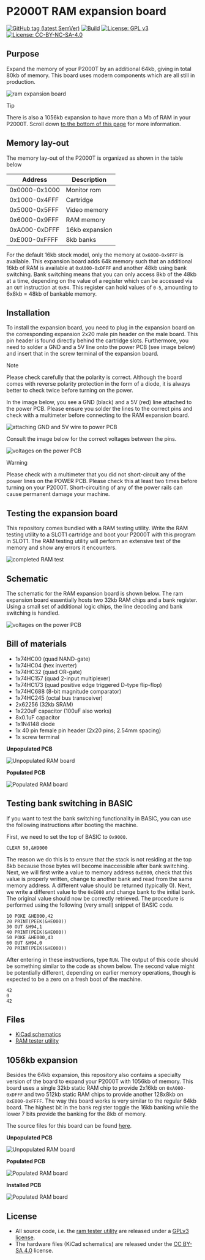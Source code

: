 # P2000T RAM expansion board

[![GitHub tag (latest SemVer)](https://img.shields.io/github/v/tag/ifilot/p2000t-ram-expansion-board?label=version)](https://github.com/ifilot/p2000t-ram-expansion-board/releases/tag/v0.1.1)
[![Build](https://github.com/ifilot/p2000t-ram-expansion-board/actions/workflows/build.yml/badge.svg)](https://github.com/ifilot/p2000t-ram-expansion-board/actions/workflows/build.yml)
[![License: GPL v3](https://img.shields.io/badge/License-GPLv3-blue.svg)](https://www.gnu.org/licenses/gpl-3.0)
[![License: CC-BY-NC-SA-4.0](https://img.shields.io/badge/license-CC--BY--NC--SA--4.0-lightgrey)](https://creativecommons.org/licenses/by-nc-sa/4.0/deed.en)

## Purpose

Expand the memory of your P2000T by an additional 64kb, giving in total 80kb
of memory. This board uses modern components which are all still in production.

![ram expansion board](img/ram_expansion_placement_02.jpg)

> [!TIP]
> There is also a 1056kb expansion to have more than a Mb of RAM in your
> P2000T. Scroll down [to the bottom of this page](#1056kb-expansion) for more information.

## Memory lay-out

The memory lay-out of the P2000T is organized as shown in the table below

| Address       | Description    |
| ------------- | -------------- |
| 0x0000-0x1000 | Monitor rom    |
| 0x1000-0x4FFF | Cartridge      |
| 0x5000-0x5FFF | Video memory   |
| 0x6000-0x9FFF | RAM memory     |
| 0xA000-0xDFFF | 16kb expansion |
| 0xE000-0xFFFF | 8kb banks      |

For the default 16kb stock model, only the memory at `0x6000-0x9FFF` is
available. This expansion board adds 64k memory such that an additional 16kb
of RAM is available at `0xA000-0xDFFF` and another 48kb using bank switching.
Bank switching means that you can only access 8kb of the 48kb at a time,
depending on the value of a register which can be accessed via an `OUT`
instruction at `0x94`. This register can hold values of `0-5`, amounting
to 6x8kb = 48kb of bankable memory.

## Installation

To install the expansion board, you need to plug in the expansion board on the
corresponding expansion 2x20 male pin header on the male board. This pin header
is found directly behind the cartridge slots. Furthermore, you need to solder
a GND and a 5V line onto the power PCB (see image below) and insert that in the
screw terminal of the expansion board.

> [!NOTE]  
> Please check carefully that the polarity is correct. Although the board comes
> with reverse polarity protection in the form of a diode, it is always better
> to check twice before turning on the power.

In the image below, you see a GND (black) and a 5V (red) line attached to the
power PCB. Please ensure you solder the lines to the correct pins and check
with a multimeter before connecting to the RAM expansion board.

![attaching GND and 5V wire to power PCB](img/ram_expansion_power.jpg)

Consult the image below for the correct voltages between the pins.

![voltages on the power PCB](img/voltage_indicator_power_rail.png)

> [!WARNING]  
> Please check with a multimeter that you did not short-circuit any of the power
> lines on the POWER PCB. Please check this at least two times before turning on
> your P2000T. Short-circuiting of any of the power rails can cause permanent
> damage your machine.

## Testing the expansion board

This repository comes bundled with a RAM testing utility. Write the RAM testing
utility to a SLOT1 cartridge and boot your P2000T with this program in SLOT1.
The RAM testing utility will perform an extensive test of the memory and show
any errors it encounters.

![completed RAM test](img/ramtester.png)

## Schematic

The schematic for the RAM expansion board is shown below. The ram expansion board
essentially hosts two 32kb RAM chips and a bank register. Using a small set of
additional logic chips, the line decoding and bank switching is handled.

![voltages on the power PCB](pcb/p2000t-ram-expansion-board/p2000t-ram-expansion-board.svg)

## Bill of materials

* 1x74HC00 (quad NAND-gate)
* 1x74HC04 (hex inverter)
* 1x74HC32 (quad OR-gate)
* 1x74HC157 (quad 2-input multiplexer)
* 1x74HC173 (quad positive edge triggered D-type flip-flop)
* 1x74HC688 (8-bit magnitude comparator)
* 1x74HC245 (octal bus transceiver)
* 2x62256 (32kb SRAM)
* 1x220uF capacitor (100uF also works)
* 8x0.1uF capacitor
* 1x1N4148 diode
* 1x 40 pin female pin header (2x20 pins; 2.54mm spacing)
* 1x screw terminal

**Unpopulated PCB**

![Unpopulated RAM board](img/ram_expansion_board_01.jpg)

**Populated PCB**

![Populated RAM board](img/ram_expansion_board_02.jpg)

## Testing bank switching in BASIC

If you want to test the bank switching functionality in BASIC, you can use
the following instructions after booting the machine.

First, we need to set the top of BASIC to `0x9000`.

```
CLEAR 50,&H9000
```

The reason we do this is to ensure that the stack is not residing at the
top 8kb because those bytes will become inaccessible after bank switching. Next,
we will first write a value to memory address `0xE000`, check that this value
is properly written, change to another bank and read from the same memory address.
A different value should be returned (typically 0). Next, we write a different
value to the `0xE000` and change bank to the initial bank. The original value should 
now be correctly retrieved. The procedure is performed using the following (very small)
snippet of BASIC code.

```
10 POKE &HE000,42
20 PRINT(PEEK(&HE000))
30 OUT &H94,1
40 PRINT(PEEK(&HE000))
50 POKE &HE000,43
60 OUT &H94,0
70 PRINT(PEEK(&HE000))
```
After entering in these instructions, type `RUN`. The output of this code should be
something similar to the code as shown below. The second value might be potentially
different, depending on earlier memory operations, though is expected to be a zero
on a fresh boot of the machine.

```
42
0
42
```

## Files

* [KiCad schematics](pcb/p2000t-ram-expansion-board)
* [RAM tester utility](ramtester)

## 1056kb expansion

Besides the 64kb expansion, this repository also contains a specialty version
of the board to expand your P2000T with 1056kb of memory. This board uses
a single 32kb static RAM chip to provide 2x16kb on `0xA000-0xDFFF` and 
two 512kb static RAM chips to provide another 128x8kb on `0xE000-0xFFFF`. The
way this board works is very similar to the regular 64kb board. The highest
bit in the bank register toggle the 16kb banking while the lower 7 bits provide
the banking for the 8kb of memory.

The source files for this board can be found [here](pcb/p2000t-ram-expansion-board-1056kb/).

**Unpopulated PCB**

![Unpopulated RAM board](img/ram_expansion_board_1056_04.png)

**Populated PCB**

![Populated RAM board](img/ram_expansion_board_1056_05.png)

**Installed PCB**

![Populated RAM board](img/ram_expansion_board_1056_01.jpg)

## License

* All source code, i.e. the [ram tester utility](ramtester)
  are released under a [GPLv3 license](https://www.gnu.org/licenses/gpl-3.0.html).
* The hardware files (KiCad schematics) are released under the 
  [CC BY-SA 4.0](https://creativecommons.org/licenses/by-sa/4.0/) license.
